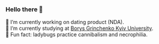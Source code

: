 ### Hello there 🦥 

 🔭 I’m currently working on dating product (NDA).\
 🌱 I’m currently studying at [Borys Grinchenko Kyiv University](https://partner.kubg.edu.ua/).\
 🐞 Fun fact: ladybugs practice cannibalism and necrophilia.
<!--
**marquisDecarabia/marquisDecarabia** is a ✨ _special_ ✨ repository because its `README.md` (this file) appears on your GitHub profile.

Here are some ideas to get you started:

- 👯 I’m looking to collaborate on ...
- 🤔 I’m looking for help with ...
- 💬 Ask me about ...
- 📫 How to reach me: ...
- 😄 Pronouns: ...
-->
